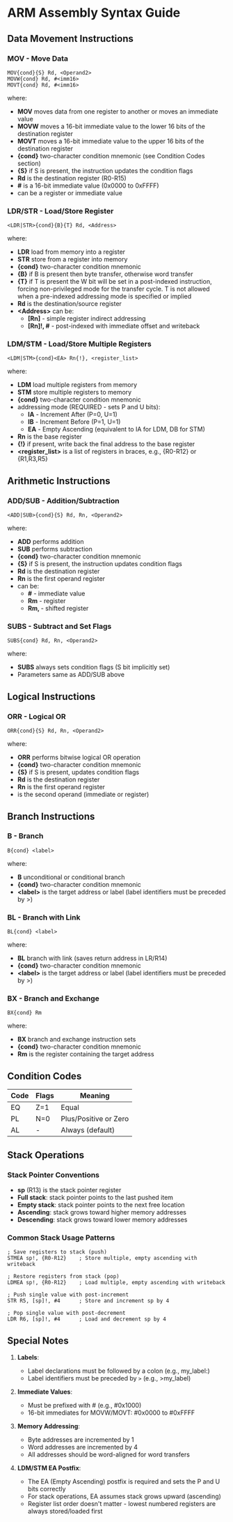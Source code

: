 # ARM Assembly Syntax Guide

## Data Movement Instructions

### MOV - Move Data
```
MOV{cond}{S} Rd, <Operand2>
MOVW{cond} Rd, #<imm16>
MOVT{cond} Rd, #<imm16>
```
where:
- **MOV** moves data from one register to another or moves an immediate value
- **MOVW** moves a 16-bit immediate value to the lower 16 bits of the destination register
- **MOVT** moves a 16-bit immediate value to the upper 16 bits of the destination register
- **{cond}** two-character condition mnemonic (see Condition Codes section)
- **{S}** if S is present, the instruction updates the condition flags
- **Rd** is the destination register (R0-R15)
- **#<imm16>** is a 16-bit immediate value (0x0000 to 0xFFFF)
- **<Operand2>** can be a register or immediate value

### LDR/STR - Load/Store Register
```
<LDR|STR>{cond}{B}{T} Rd, <Address>
```
where:
- **LDR** load from memory into a register
- **STR** store from a register into memory
- **{cond}** two-character condition mnemonic
- **{B}** if B is present then byte transfer, otherwise word transfer
- **{T}** if T is present the W bit will be set in a post-indexed instruction, forcing non-privileged mode for the transfer cycle. T is not allowed when a pre-indexed addressing mode is specified or implied
- **Rd** is the destination/source register
- **<Address\>** can be:
  - **[Rn]** - simple register indirect addressing
  - **[Rn]!, #<expression>** - post-indexed with immediate offset and writeback

### LDM/STM - Load/Store Multiple Registers
```
<LDM|STM>{cond}<EA> Rn{!}, <register_list>
```
where:
- **LDM** load multiple registers from memory
- **STM** store multiple registers to memory
- **{cond}** two-character condition mnemonic
- **<EA>** addressing mode (REQUIRED - sets P and U bits):
  - **IA** - Increment After (P=0, U=1)
  - **IB** - Increment Before (P=1, U=1) 
  - **EA** - Empty Ascending (equivalent to IA for LDM, DB for STM)
- **Rn** is the base register
- **{!}** if present, write back the final address to the base register
- **<register_list\>** is a list of registers in braces, e.g., {R0-R12} or {R1,R3,R5}

## Arithmetic Instructions

### ADD/SUB - Addition/Subtraction
```
<ADD|SUB>{cond}{S} Rd, Rn, <Operand2>
```
where:
- **ADD** performs addition
- **SUB** performs subtraction
- **{cond}** two-character condition mnemonic
- **{S}** if S is present, the instruction updates condition flags
- **Rd** is the destination register
- **Rn** is the first operand register
- **<Operand2>** can be:
  - **#<immediate>** - immediate value
  - **Rm** - register
  - **Rm, <shift>** - shifted register

### SUBS - Subtract and Set Flags
```
SUBS{cond} Rd, Rn, <Operand2>
```
where:
- **SUBS** always sets condition flags (S bit implicitly set)
- Parameters same as ADD/SUB above

## Logical Instructions

### ORR - Logical OR
```
ORR{cond}{S} Rd, Rn, <Operand2>
```
where:
- **ORR** performs bitwise logical OR operation
- **{cond}** two-character condition mnemonic
- **{S}** if S is present, updates condition flags
- **Rd** is the destination register
- **Rn** is the first operand register
- **<Operand2>** is the second operand (immediate or register)

## Branch Instructions

### B - Branch
```
B{cond} <label>
```
where:
- **B** unconditional or conditional branch
- **{cond}** two-character condition mnemonic
- **<label\>** is the target address or label (label identifiers must be preceded by >)

### BL - Branch with Link
```
BL{cond} <label>
```
where:
- **BL** branch with link (saves return address in LR/R14)
- **{cond}** two-character condition mnemonic
- **<label\>** is the target address or label (label identifiers must be preceded by >)

### BX - Branch and Exchange
```
BX{cond} Rm
```
where:
- **BX** branch and exchange instruction sets
- **{cond}** two-character condition mnemonic
- **Rm** is the register containing the target address

## Condition Codes

| Code | Flags | Meaning |
|------|-------|---------|
| EQ | Z=1 | Equal |
| PL | N=0 | Plus/Positive or Zero |
| AL | - | Always (default) |

## Stack Operations

### Stack Pointer Conventions
- **sp** (R13) is the stack pointer register
- **Full stack**: stack pointer points to the last pushed item
- **Empty stack**: stack pointer points to the next free location
- **Ascending**: stack grows toward higher memory addresses
- **Descending**: stack grows toward lower memory addresses

### Common Stack Usage Patterns
```assembly
; Save registers to stack (push)
STMEA sp!, {R0-R12}    ; Store multiple, empty ascending with writeback

; Restore registers from stack (pop)  
LDMEA sp!, {R0-R12}    ; Load multiple, empty ascending with writeback

; Push single value with post-increment
STR R5, [sp]!, #4      ; Store and increment sp by 4

; Pop single value with post-decrement
LDR R6, [sp]!, #4      ; Load and decrement sp by 4
```

## Special Notes

1. **Labels**:
   - Label declarations must be followed by a colon (e.g., my_label:)
   - Label identifiers must be preceded by `>` (e.g., >my_label)

2. **Immediate Values**: 
   - Must be prefixed with # (e.g., #0x1000)
   - 16-bit immediates for MOVW/MOVT: #0x0000 to #0xFFFF

3. **Memory Addressing**:
   - Byte addresses are incremented by 1
   - Word addresses are incremented by 4
   - All addresses should be word-aligned for word transfers

4. **LDM/STM EA Postfix**: 
   - The EA (Empty Ascending) postfix is required and sets the P and U bits correctly
   - For stack operations, EA assumes stack grows upward (ascending)
   - Register list order doesn't matter - lowest numbered registers are always stored/loaded first 